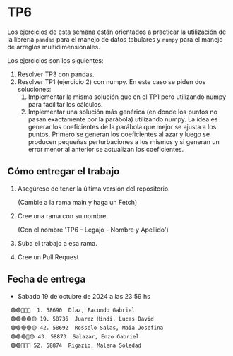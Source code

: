 # TP6

Los ejercicios de esta semana están orientados a practicar la utilización de la librería `pandas` para el manejo de datos tabulares y `numpy` para el manejo de arreglos multidimensionales.

Los ejercicios son los siguientes:
1. Resolver TP3 con pandas.
2. Resolver TP1 (ejercicio 2) con numpy.
    En este caso se piden dos soluciones:
    1. Implementar la misma solución que en el TP1 pero utilizando numpy para facilitar los cálculos.
    2. Implementar una solución más genérica (en donde los puntos no pasan exactamente por la parábola) utilizando numpy. La idea es generar los coeficientes de la parábola que mejor se ajusta a los puntos. Primero se generan los coeficientes al azar y luego se producen pequeñas perturbaciones a los mismos y si generan un error menor al anterior se actualizan los coeficientes.

## Cómo entregar el trabajo
1. Asegúrese de tener la última versión del repositorio.
    
    (Cambie a la rama main y haga un Fetch)
2. Cree una rama con su nombre.
    
    (Con el nombre 'TP6 - Legajo - Nombre y Apellido')
3. Suba el trabajo a esa rama.
4. Cree un Pull Request 

## Fecha de entrega
- Sabado 19 de octubre de 2024 a las 23:59 hs

```
 🟢🟢🔴🔴🔴  1. 58690  Díaz, Facundo Gabriel                   
 🟢🟢🟢🟢🟡 19. 58736  Juarez Hindi, Lucas David               
 🟢🟢🟢🟢🟡 42. 58692  Rosselo Salas, Maia Josefina            
 🟢🟢🟢🔴🟡 43. 58873  Salazar, Enzo Gabriel                   
 🟢🟢🔴🔴🔴 52. 58874  Rigazio, Malena Soledad                 
```
